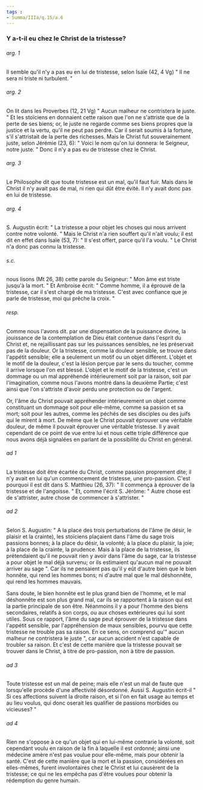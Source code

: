 ```yaml
---
tags : 
- Summa/IIIa/q.15/a.6
---
```


### Y a-t-il eu chez le Christ de la tristesse?

###### arg. 1
Il semble qu'il n'y a pas eu en lui de tristesse, selon Isaïe (42, 4 Vg) " Il ne sera ni triste ni turbulent. " 

###### arg. 2
On lit dans les Proverbes (12, 21 Vg) " Aucun malheur ne contristera le juste. " Et les stoïciens en donnaient cette raison que l'on ne s'attriste que de la perte de ses biens; or, le juste ne regarde comme ses biens propres que la justice et la vertu, qu'il ne peut pas perdre. Car il serait soumis à la fortune, s'il s'attristait de la perte des richesses. Mais le Christ fut souverainement juste, selon Jérémie (23, 6): " Voici le nom qu'on lui donnera: le Seigneur, notre juste. " Donc il n'y a pas eu de tristesse chez le Christ. 

###### arg. 3
Le Philosophe dit que toute tristesse est un mal, qu'il faut fuir. Mais dans le Christ il n'y avait pas de mal, ni rien qui dût être évité. Il n'y avait donc pas en lui de tristesse. 

###### arg. 4
S. Augustin écrit: " La tristesse a pour objet les choses qui nous arrivent contre notre volonté. " Mais le Christ n'a rien souffert qu'il n'ait voulu; il est dit en effet dans Isaïe (53, 7): " Il s'est offert, parce qu'il l'a voulu. " Le Christ n'a donc pas connu la tristesse. 

###### s.c.
nous lisons (Mt 26, 38) cette parole du Seigneur: " Mon âme est triste jusqu'à la mort. " Et Ambroise écrit: " Comme homme, il a éprouvé de la tristesse, car il s'est chargé de ma tristesse. C'est avec confiance que je parle de tristesse, moi qui prêche la croix. " 

###### resp.
Comme nous l'avons dit. par une dispensation de la puissance divine, la jouissance de la contemplation de Dieu était contenue dans l'esprit du Christ et, ne rejaillissant pas sur les puissances sensibles, ne les préservait pas de la douleur. Or la tristesse, comme la douleur sensible, se trouve dans l'appétit sensible; elle a seulement un motif ou un objet différent. L'objet et le motif de la douleur, c'est la lésion perçue par le sens du toucher, comme il arrive lorsque l'on est blessé. L'objet et le motif de la tristesse, c'est un dommage ou un mal appréhendé intérieurement soit par la raison, soit par l'imagination, comme nous l'avons montré dans la deuxième Partie; c'est ainsi que l'on s'attriste d'avoir perdu une protection ou de l'argent. 

Or, l'âme du Christ pouvait appréhender intérieurement un objet comme constituant un dommage soit pour elle-même, comme sa passion et sa mort; soit pour les autres, comme les péchés de ses disciples ou des juifs qui le mirent à mort. De même que le Christ pouvait éprouver une véritable douleur, de même il pouvait éprouver une véritable tristesse. Il y avait cependant de ce point de vue entre lui et nous cette triple différence que nous avons déjà signalées en parlant de la possibilité du Christ en général. 

###### ad 1
La tristesse doit être écartée du Christ, comme passion proprement dite; il n'y avait en lui qu'un commencement de tristesse, une pro-passion. C'est pourquoi il est dit dans S. Matthieu (26, 37): " Il commença à éprouver de la tristesse et de l'angoisse. " Et, comme l'écrit S. Jérôme: " Autre chose est de s'attrister, autre chose de commencer à s'attrister. " 

###### ad 2
Selon S. Augustin: " A la place des trois perturbations de l'âme (le désir, le plaisir et la crainte), les stoïciens plaçaient dans l'âme du sage trois passions bonnes; à la place du désir, la volonté; à la place du plaisir, la joie; à la place de la crainte, la prudence. Mais à la place de la tristesse, ils prétendaient qu'il ne pouvait rien y avoir dans l'âme du sage, car la tristesse a pour objet le mal déjà survenu; or ils estimaient qu'aucun mal ne pouvait arriver au sage ". Car ils ne pensaient pas qu'il y eût d'autre bien que le bien honnête, qui rend les hommes bons; ni d'autre mal que le mal déshonnête, qui rend les hommes mauvais. 

Sans doute, le bien honnête est le plus grand bien de l'homme, et le mal déshonnête est son plus grand mal, car ils se rapportent à la raison qui est la partie principale de son être. Néanmoins il y a pour l'homme des biens secondaires, relatifs à son corps, ou aux choses extérieures qui lui sont utiles. Sous ce rapport, l'âme du sage peut éprouver de la tristesse dans l'appétit sensible, par l'appréhension de maux sensibles, pourvu que cette tristesse ne trouble pas sa raison. En ce sens, on comprend qu'" aucun malheur ne contristera le juste ", car aucun accident n'est capable de troubler sa raison. Et c'est de cette manière que la tristesse pouvait se trouver dans le Christ, à titre de pro-passion, non à titre de passion. 

###### ad 3
Toute tristesse est un mal de peine; mais elle n'est un mal de faute que lorsqu'elle procède d'une affectivité désordonné. Aussi S. Augustin écrit-il " Si ces affections suivent la droite raison, et si l'on en fait usage au temps et au lieu voulus, qui donc oserait les qualifier de passions morbides ou vicieuses? " 

###### ad 4
Rien ne s'oppose à ce qu'un objet qui en lui-même contrarie la volonté, soit cependant voulu en raison de la fin à laquelle il est ordonné; ainsi une médecine amère n'est pas voulue pour elle-même, mais pour obtenir la santé. C'est de cette manière que la mort et la passion, considérées en elles-mêmes, furent involontaires chez le Christ et lui causèrent de la tristesse; ce qui ne les empêcha pas d'être voulues pour obtenir la rédemption du genre humain. 

